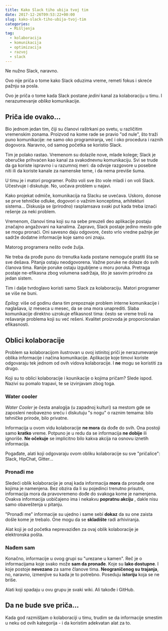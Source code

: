 ```yaml
---
title: Kako Slack tiho ubija tvoj tim
date: 2017-12-26T09:53:22+00:00
slug: kako-slack-tiho-ubija-tvoj-tim
categories:
  - Mišljenja
tag:
  - kolaboracija
  - komunikacija
  - optimizacija
  - razvoj
  - slack
---
```


Ne nužno Slack, naravno.

Ovo nije priča o tome kako Slack oduzima vreme, remeti fokus i skreće pažnju sa posla.

<!--more-->

Ovo je priča o tome kada Slack postane _jedini_ kanal za kolaboraciju u timu. I nerazumevanje _oblika_ komunikacije.

## Priča ide ovako...

Bio jednom jedan tim, čiji su članovi raštrkani po svetu, u različitim vremenskim zonama. Proizvod na kome rade se pravio "od nule", što traži puno komunikacije: ne samo oko programiranja, već i oko procedura i raznih dogovora. Naravno, od samog početka se koristio Slack.

Tim je polako rastao. Vremenom su dolazile nove, mlade kolege; Slack je oberučke prihvaćen kao kanal za svakodnevnu komunikaciju. Svi se trude da ga koriste ispravno i u razumnoj meri: da odvoje razgovore u posebne niti ili da koriste kanale za namenske teme, i da nema previše šuma.

U timu je i matori programer. Pošto voli sve što vole mladi i on voli Slack. Učestvuje i diskutuje. No, uočava problem u najavi.

Kako projekat odmiče, komunikacija na Slacku se uvećava. Uskoro, donose se prve tehničke odluke, dogovori o važnim konceptima, arhitekturi sistema... Diskusija se (prirodno) rasplamsava svaki put kada treba iznaći rešenje za neki problem.

Vremenom, članovi tima koji su na sebe preuzeli deo aplikacije postaju značajno angažovani na kanalima. Zapravo, Slack postaje jedino mesto gde se mogu pronaći. Oni savesno daju odgovore, često vrlo vredne pažnje jer sadrže dodatne informacije koje samo oni znaju.

Matorog programera nešto ovde žulja.

Ne treba da prođe puno do trenutka kada postane nemoguće pratiti šta se sve dešava. Pitanja ostaju neodgovorena. Važne poruke ne dolaze do svih članova tima. Ranije poruke ostaju izgubljene u moru poruka. Pretraga postaje ne-efikasna zbog volumena sadržaja, što je sasvim prirodno za jedan sistem.

Tim i dalje tvrdoglavo koristi samo Slack za kolaboraciju. Matori programer se više ne buni.

_Epilog_: više od godinu dana tim prepoznaje problem interne komunikacije i naglašava, iz meseca u mesec, da se ona mora unaprediti. Slaba komunikacije direktno uzrokuje efikasnost tima: često se vreme troši na rešavanje problema koji su već rešeni. Kvalitet proizvoda je proporcionalan efikasnosti.

## Oblici kolaboracije

Problem sa kolaboracijom ilustrovan u ovoj istinitoj priči je nerazumevanje oblika informacije i načina komunikacije. Aplikacije koje timovi koriste odgovaraju tek jednom od ovih vidova kolaboracije. I **ne** mogu se koristiti za drugo.

Koji su to oblici kolaboracije i kounikacije o kojima pričam? Slede ispod. Nazivi su pomalo trapavi, te se izvinjavam zbog toga.

### Water cooler

_Water Cooler_ je česta analogija (u zapadnoj kulturi) sa mestom gde se zaposleni neobavezno sreću i diskutuju "s nogu" o raznim temama: bilo tehničke prirode, bilo privatne.

Informacija u ovom vidu kolaboracije **ne mora** da dođe do svih. Ona postoji samo **kratko** vreme. Potpuno je u redu da se informacija **ne dobije** ili ignoriše. **Ne očekuje** se implicitno bilo kakva akcija na osnovu iznetih informacija.

Pogađate, alati koji odgovaraju ovom obliku kolaboracije su sve "pričalice": Slack, HipChat, Gitter...

### Pronađi me

Sledeći oblik kolaboracije je onaj kada informacija **mora** da pronađe one kojima je namenjena. Bez obzira da li su pojedinci trenutno prisutni, informacija mora da pravovremeno dođe do svakoga kome je namenjena. Ovakva informacija uobičajeno ima i nekakvu **popratnu akciju** , dakle nisu samo obaveštenja u pitanju.

"Pronađi me" informacije su ujedno i same sebi **dokaz** da su one zaista došle kome je trebalo. One mogu da se **skladište** radi arhiviranja.

Alat koji je od početka neprevaziđen za ovaj oblik kolaboracije je elektronska pošta.

### Nađem sam

Konačno, informacije u ovog grupi su "urezane u kamen". Reč je o informacijama koje svako može **sam da pronađe**. Koje su **lako dostupne**. I koje postoje **nevezano** za same članove tima. **Neograničenog su trajanja**, no, naravno, izmenjive su kada je to potrebno. Poseduju **istoriju** koja se ne briše.

Alati koji spadaju u ovu grupu je svaki wiki. Ali takođe i GitHub.

## Da ne bude sve priča...

Kada god razmišljam o kolaboraciji u timu, trudim se da informacije smestim u neku od ovih kategorija - i da koristim adekvatan alat za to.
